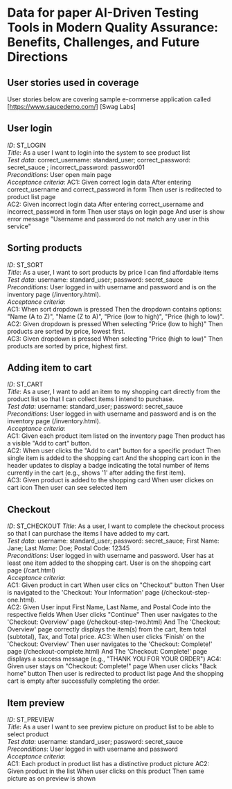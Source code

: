 # Data for paper AI-Driven Testing Tools in Modern Quality Assurance: Benefits, Challenges, and Future Directions


## User stories used in coverage

User stories below are covering sample e-commerse application called [https://www.saucedemo.com/] [Swag Labs]

## User login

*ID*: ST_LOGIN  
*Title*: As a user I want to login into the system to see product list  
*Test data*: correct_username: standard_user; correct_password: secret_sauce  ; incorrect_password: password01  
*Preconditions*: User open main page  
*Acceptance criteria*:
AC1: Given correct login data After entering correct_username and correct_password in form Then user is reditected to product list page  
AC2: Given incorrect login data After entering correct_username and incorrect_password in form Then user stays on login page And user is show error message "Username and password do not match any user in this service"  

## Sorting products

*ID*: ST_SORT  
*Title*: As a user, I want to sort products by price I can find affordable items  
*Test data*: username: standard_user; password: secret_sauce  
*Preconditions*: User logged in with username and password and is on the inventory page (/inventory.html).  
*Acceptance criteria*:  
AC1: When sort dropdown is pressed Then the dropdown contains options: "Name (A to Z)", "Name (Z to A)", "Price (low to high)", "Price (high to low)".  
AC2: Given dropdown is pressed When selecting "Price (low to high)" Then products are sorted by price, lowest first.  
AC3: Given dropdown is pressed When selecting "Price (high to low)" Then products are sorted by price, highest first.  

## Adding item to cart

*ID*: ST_CART  
*Title*: As a user, I want to add an item to my shopping cart directly from the product list so that I can collect items I intend to purchase.  
*Test data*: username: standard_user; password: secret_sauce  
*Preconditions*: User logged in with username and password and is on the inventory page (/inventory.html).  
*Acceptance criteria*:  
AC1: Given each product item listed on the inventory page Then product has a visible "Add to cart" button.  
AC2: When user clicks the "Add to cart" button for a specific product Then single item is added to the shopping cart And the shopping cart icon in the header updates to display a badge indicating the total number of items currently in the cart (e.g., shows '1' after adding the first item).  
AC3: Given product is added to the shopping card When user clickes on cart icon Then user can see selected item  

## Checkout

*ID*: ST_CHECKOUT
*Title*: As a user, I want to complete the checkout process so that I can purchase the items I have added to my cart.  
*Test data*: username: standard_user; password: secret_sauce; First Name: Jane; Last *Name*: Doe; Postal Code: 12345  
*Preconditions*: User logged in with username and password. User has at least one item added to the shopping cart. User is on the shopping cart page (/cart.html)  
*Acceptance criteria*:  
AC1: Given product in cart When user clics on "Checkout" button Then User is navigated to the 'Checkout: Your Information' page (/checkout-step-one.html).  
AC2: Given User input First Name, Last Name, and Postal Code into the respective fields When User clicks "Continue" Then user navigates to the 'Checkout: Overview' page (/checkout-step-two.html) And The 'Checkout: Overview' page correctly displays the item(s) from the cart, Item total (subtotal), Tax, and Total price.
AC3: When user clicks 'Finish' on the 'Checkout: Overview' Then user navigates to the 'Checkout: Complete!' page (/checkout-complete.html) And The 'Checkout: Complete!' page displays a success message (e.g., "THANK YOU FOR YOUR ORDER")
AC4: Given user stays on "Checkout: Complete!" page When user clicks "Back home" button Then user is redirected to product list page And the shopping cart is empty after successfully completing the order.

## Item preview

*ID*: ST_PREVIEW  
*Title*: As a user I want to see preview picture on product list to be able to select product  
*Test data*: username: standard_user; password: secret_sauce  
*Preconditions*: User logged in with username and password  
*Acceptance criteria*:  
AC1: Each product in product list has a distinctive product picture
AC2: Given product in the list When user clicks on this product Then same picture as on preview is shown
